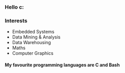 ### Hello c:

### Interests
- Embedded Systems
- Data Mining & Analysis
- Data Warehousing
- Maths
- Computer Graphics

#### My favourite programming languages are C and Bash
